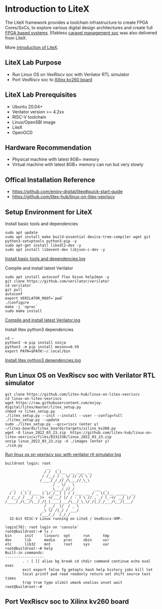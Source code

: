 # Introduction to LiteX
The LiteX framework provides a toolchain infrastructure to create FPGA Cores/SoCs, to explore various digital design architectures and create full [FPGA based systems](https://github.com/enjoy-digital/litex/wiki/Projects). Efabless [caravel management soc](https://github.com/efabless/caravel_mgmt_soc_litex) was also delivered from LiteX.  

More [introduction of LiteX](https://github.com/enjoy-digital/litex#welcome-to-litex).

## LiteX Lab Purpose
* Run Linux OS on VexRiscv soc with Verilator RTL simulator
* Port VexRiscv soc to [Xilinx kv260 board](https://github.com/litex-hub/litex-boards#-boards-list)

## LiteX Lab Prerequisites
* Ubuntu 20.04+
* Verilator version >= 4.2xx
* RISC-V toolchain
* Linux/OpenSBI image
* LiteX 
* OpenOCD

## Hardware Recommendation
* Physical machine with latest 8GB+ memory
* Virtual machine with latest 8GB+ memory can run but very slowly

## Offical Installation Reference
* https://github.com/enjoy-digital/litex#quick-start-guide
* https://github.com/litex-hub/linux-on-litex-vexriscv

## Setup Environment for LiteX

Install basic tools and dependencies
```
sudo apt update
sudo apt install make build-essential device-tree-compiler wget git python3-setuptools python3-pip -y
sudo apt-get install libsdl2-dev -y
sudo apt install libevent-dev libjson-c-dev -y
```
[Install basic tools and dependencies.log](https://github.com/bol-edu/litex-lab/files/11359134/Install.basic.tools.and.dependencies.log)

Compile and install latest Verilator
```
sudo apt install autoconf flex bison help2man -y
git clone https://github.com/verilator/verilator
cd verilator
git pull
autoconf
export VERILATOR_ROOT=`pwd`
./configure
make -j `nproc`
sudo make install
```
[Compile and install latest Verilator.log](https://github.com/bol-edu/litex-lab/files/11359135/Compile.and.install.latest.Verilator.log)
 
Install litex python3 dependencies
```
cd ~
python3 -m pip install ninja
python3 -m pip install meson==0.59
export PATH=$PATH:~/.local/bin
```
[Install litex python3 dependencies.log](https://github.com/bol-edu/litex-lab/files/11359136/Install.litex.python3.dependencies.log)

## Run Linux OS on VexRiscv soc with Verilator RTL simulator
```
git clone https://github.com/litex-hub/linux-on-litex-vexriscv
cd linux-on-litex-vexriscv
wget https://raw.githubusercontent.com/enjoy-digital/litex/master/litex_setup.py
chmod +x litex_setup.py
./litex_setup.py --init --install --user --config=full
./litex_setup.py --update
sudo ./litex_setup.py --gcc=riscv (enter y)
~/litex-boards/litex_boards/targets/xilinx_kv260.py
wget -O linux_2022_03_23.zip  https://github.com/litex-hub/linux-on-litex-vexriscv/files/8331338/linux_2022_03_23.zip
unzip linux_2022_03_23.zip -d ./images (enter y)
./sim.py
```
[Run linux os on vexriscv soc with verilator rtl simulator.log](https://github.com/bol-edu/litex-lab/files/11359154/Run.linux.os.on.vexriscv.soc.with.verilator.rtl.simulator.log)

```console
buildroot login: root
                   __   _
                  / /  (_)__  __ ____ __
                 / /__/ / _ \/ // /\ \ /
                /____/_/_//_/\_,_//_\_\
                      / _ \/ _ \
   __   _ __      _  _\___/_//_/         ___  _
  / /  (_) /____ | |/_/__| | / /____ __ / _ \(_)__ _____  __
 / /__/ / __/ -_)>  </___/ |/ / -_) \ // , _/ (_-</ __/ |/ /
/____/_/\__/\__/_/|_|____|___/\__/_\_\/_/|_/_/___/\__/|___/
                  / __/  |/  / _ \
                 _\ \/ /|_/ / ___/
                /___/_/  /_/_/
  32-bit RISC-V Linux running on LiteX / VexRiscv-SMP.

login[70]: root login on 'console'
root@buildroot:~# ls /
bin      init     linuxrc  opt      run      tmp
dev      lib      media    proc     sbin     usr
etc      lib32    mnt      root     sys      var
root@buildroot:~# help
Built-in commands:
------------------
        . : [ [[ alias bg break cd chdir command continue echo eval exec
        exit export false fg getopts hash help history jobs kill let
        local printf pwd read readonly return set shift source test times
        trap true type ulimit umask unalias unset wait
root@buildroot:~#
```
## Port VexRiscv soc to Xilinx kv260 board
